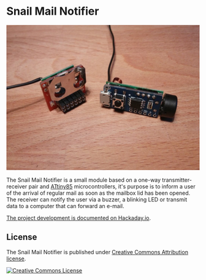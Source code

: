 # Snail Mail Notifier

![Snail Mail Notifier transmitter and receiver](Images/emitter_receiver_2.jpg)

The Snail Mail Notifier is a small module based on a one-way transmitter-receiver pair and [ATtiny85](http://www.atmel.com/devices/attiny85.aspx) microcontrollers, it's purpose is to inform a user of the arrival of regular mail as soon as the mailbox lid has been opened. The receiver can notify the user via a buzzer, a blinking LED or transmit data to a computer that can forward an e-mail.

[The project development is documented on Hackaday.io](https://hackaday.io/project/1954-snail-mail-notifier).

## License

The Snail Mail Notifier is published under [Creative Commons Attribution license](http://creativecommons.org/licenses/by/3.0/).

[![Creative Commons License](http://i.creativecommons.org/l/by/3.0/88x31.png)](http://creativecommons.org/licenses/by/3.0/)
